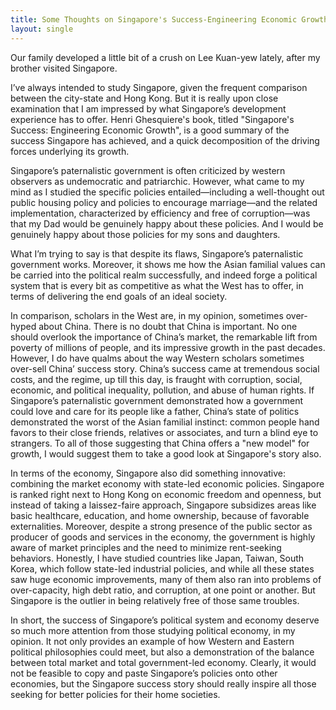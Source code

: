 ```yaml
---
title: Some Thoughts on Singapore's Success-Engineering Economic Growth
layout: single
---
```

Our family developed a little bit of a crush on Lee Kuan-yew lately, after my brother visited Singapore.

I’ve always intended to study Singapore, given the frequent comparison between the city-state and Hong Kong. But it is really upon close examination that I am impressed by what Singapore’s development experience has to offer. Henri Ghesquiere's book, titled "Singapore's Success: Engineering Economic Growth", is a good summary of the success Singapore has achieved, and a quick decomposition of the driving forces underlying its growth. 

Singapore’s paternalistic government is often criticized by western observers as undemocratic and patriarchic. However, what came to my mind as I studied the specific policies entailed—including a well-thought out public housing policy and policies to encourage marriage—and the related implementation, characterized by efficiency and free of corruption—was that my Dad would be genuinely happy about these policies. And I would be genuinely happy about those policies for my sons and daughters.

What I’m trying to say is that despite its flaws, Singapore’s paternalistic government works. Moreover, it shows me how the Asian familial values can be carried into the political realm successfully, and indeed forge a political system that is every bit as competitive as what the West has to offer, in terms of delivering the end goals of an ideal society.

In comparison, scholars in the West are, in my opinion, sometimes over-hyped about China. There is no doubt that China is important. No one should overlook the importance of China’s market, the remarkable lift from poverty of millions of people, and its impressive growth in the past decades. However, I do have qualms about the way Western scholars sometimes over-sell China’ success story. China’s success came at tremendous social costs, and the regime, up till this day, is fraught with corruption, social, economic, and political inequality, pollution, and abuse of human rights. If Singapore’s paternalistic government demonstrated how a government could love and care for its people like a father, China’s state of politics demonstrated the worst of the Asian familial instinct: common people hand favors to their close friends, relatives or associates, and turn a blind eye to strangers. To all of those suggesting that China offers a "new model" for growth, I would suggest them to take a good look at Singapore's story also.

In terms of the economy, Singapore also did something innovative: combining the market economy with state-led economic policies. Singapore is ranked right next to Hong Kong on economic freedom and openness, but instead of taking a laissez-faire approach, Singapore subsidizes areas like basic healthcare, education, and home ownership, because of favorable externalities. Moreover, despite a strong presence of the public sector as producer of goods and services in the economy, the government is highly aware of market principles and the need to minimize rent-seeking behaviors. Honestly, I have studied countries like Japan, Taiwan, South Korea, which follow state-led industrial policies, and while all these states saw huge economic improvements, many of them also ran into problems of over-capacity, high debt ratio, and corruption, at one point or another. But Singapore is the outlier in being relatively free of those same troubles.

In short, the success of Singapore’s political system and economy deserve so much more attention from those studying political economy, in my opinion. It not only provides an example of how Western and Eastern political philosophies could meet, but also a demonstration of the balance between total market and total government-led economy. Clearly, it would not be feasible to copy and paste Singapore’s policies onto other economies, but the Singapore success story should really inspire all those seeking for better policies for their home societies.
